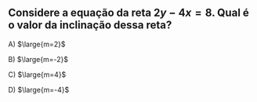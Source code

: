 ## Considere a equação da reta $2y - 4x = 8$. Qual é o valor da inclinação dessa reta?

A) $\large{m=2}$

B) $\large{m=-2}$

C) $\large{m=4}$

D) $\large{m=-4}$

